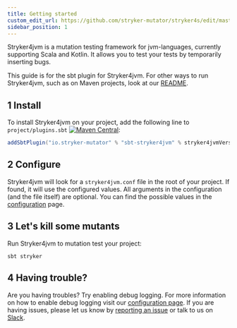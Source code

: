 ```yaml
---
title: Getting started
custom_edit_url: https://github.com/stryker-mutator/stryker4s/edit/master/docs/getting-started.md
sidebar_position: 1
---
```


Stryker4jvm is a mutation testing framework for jvm-languages, currently supporting Scala and Kotlin.
It allows you to test your tests by temporarily inserting bugs.

This guide is for the sbt plugin for Stryker4jvm. For other ways to run Stryker4jvm, such as on Maven projects, look at our [README](https://github.com/stryker-mutator/stryker4s/blob/master/README.md#getting-started).

## 1 Install

To install Stryker4jvm on your project, add the following line to `project/plugins.sbt` [![Maven Central](https://img.shields.io/maven-central/v/io.stryker-mutator/stryker4s-core_2.12.svg?label=Maven%20Central&colorB=brightgreen)](https://search.maven.org/search?q=g:io.stryker-mutator):

```scala
addSbtPlugin("io.stryker-mutator" % "sbt-stryker4jvm" % stryker4jvmVersion)
```

## 2 Configure

Stryker4jvm will look for a `stryker4jvm.conf` file in the root of your project. If found, it will use the configured values. All arguments in the configuration (and the file itself) are optional. You can find the possible values in the [configuration](./configuration.md) page.

## 3 Let's kill some mutants

Run Stryker4jvm to mutation test your project:

```shell
sbt stryker
```

## 4 Having trouble?

Are you having troubles? Try enabling debug logging. For more information on how to enable debug logging visit our [configuration page](./configuration.md#log-level-string).
If you are having issues, please let us know by [reporting an issue](https://github.com/stryker-mutator/stryker4s/issues/new) or talk to us on [Slack](https://join.slack.com/t/stryker-mutator/shared_invite/enQtOTUyMTYyNTg1NDQ0LTU4ODNmZDlmN2I3MmEyMTVhYjZlYmJkOThlNTY3NTM1M2QxYmM5YTM3ODQxYmJjY2YyYzllM2RkMmM1NjNjZjM).
